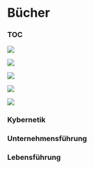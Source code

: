 # Bücher

### TOC

<a href="http://www.amazon.de/gp/product/B002LHRM2O/ref=as_li_ss_il?ie=UTF8&camp=1638&creative=19454&creativeASIN=B002LHRM2O&linkCode=as2&tag=analyseexpert-21"><img border="0" src="http://ws.assoc-amazon.de/widgets/q?_encoding=UTF8&ASIN=B002LHRM2O&Format=_SL160_&ID=AsinImage&MarketPlace=DE&ServiceVersion=20070822&WS=1&tag=analyseexpert-21" ></a><img src="http://www.assoc-amazon.de/e/ir?t=analyseexpert-21&l=as2&o=3&a=B002LHRM2O" width="1" height="1" border="0" alt="" style="border:none !important; margin:0px !important;" />

<a href="http://www.amazon.de/gp/product/0884271153/ref=as_li_ss_il?ie=UTF8&camp=1638&creative=19454&creativeASIN=0884271153&linkCode=as2&tag=analyseexpert-21"><img border="0" src="http://ws.assoc-amazon.de/widgets/q?_encoding=UTF8&ASIN=0884271153&Format=_SL160_&ID=AsinImage&MarketPlace=DE&ServiceVersion=20070822&WS=1&tag=analyseexpert-21" ></a><img src="http://www.assoc-amazon.de/e/ir?t=analyseexpert-21&l=as2&o=3&a=0884271153" width="1" height="1" border="0" alt="" style="border:none !important; margin:0px !important;" />

<a href="http://www.amazon.de/gp/product/0884271706/ref=as_li_ss_il?ie=UTF8&camp=1638&creative=19454&creativeASIN=0884271706&linkCode=as2&tag=analyseexpert-21"><img border="0" src="http://ws.assoc-amazon.de/widgets/q?_encoding=UTF8&ASIN=0884271706&Format=_SL160_&ID=AsinImage&MarketPlace=DE&ServiceVersion=20070822&WS=1&tag=analyseexpert-21" ></a><img src="http://www.assoc-amazon.de/e/ir?t=analyseexpert-21&l=as2&o=3&a=0884271706" width="1" height="1" border="0" alt="" style="border:none !important; margin:0px !important;" />

<a href="http://www.amazon.de/gp/product/0884271927/ref=as_li_ss_il?ie=UTF8&camp=1638&creative=19454&creativeASIN=0884271927&linkCode=as2&tag=analyseexpert-21"><img border="0" src="http://ws.assoc-amazon.de/widgets/q?_encoding=UTF8&ASIN=0884271927&Format=_SL160_&ID=AsinImage&MarketPlace=DE&ServiceVersion=20070822&WS=1&tag=analyseexpert-21" ></a><img src="http://www.assoc-amazon.de/e/ir?t=analyseexpert-21&l=as2&o=3&a=0884271927" width="1" height="1" border="0" alt="" style="border:none !important; margin:0px !important;" />

<a href="http://www.amazon.de/gp/product/B007L9887U/ref=as_li_ss_il?ie=UTF8&camp=1638&creative=19454&creativeASIN=B007L9887U&linkCode=as2&tag=analyseexpert-21"><img border="0" src="http://ws.assoc-amazon.de/widgets/q?_encoding=UTF8&ASIN=B007L9887U&Format=_SL160_&ID=AsinImage&MarketPlace=DE&ServiceVersion=20070822&WS=1&tag=analyseexpert-21" ></a><img src="http://www.assoc-amazon.de/e/ir?t=analyseexpert-21&l=as2&o=3&a=B007L9887U" width="1" height="1" border="0" alt="" style="border:none !important; margin:0px !important;" />


### Kybernetik

### Unternehmensführung

### Lebensführung




[menu: Bücher]: /
